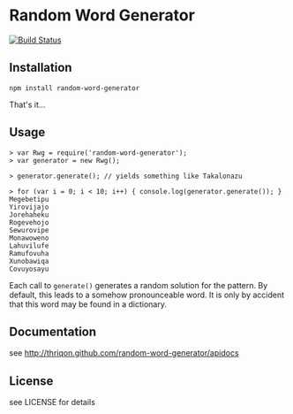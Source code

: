 Random Word Generator
=====================

[![Build Status](https://travis-ci.org/thriqon/random-word-generator.png)](https://travis-ci.org/thriqon/random-word-generator)

Installation
------------

    npm install random-word-generator

That's it...

Usage
-----

    > var Rwg = require('random-word-generator');
    > var generator = new Rwg();

    > generator.generate(); // yields something like Takalonazu

    > for (var i = 0; i < 10; i++) { console.log(generator.generate()); }
    Megebetipu
    Yirovijajo
    Jorehaheku
    Rogevehojo
    Sewurovipe
    Monawoweno
    Lahuvilufe
    Ramufovuha
    Xunobawiqa
    Covuyosayu

Each call to `generate()` generates a random solution for the pattern. By default,
this leads to a somehow pronounceable word. It is only by accident that this word
may be found in a dictionary.

Documentation
-------------

see http://thriqon.github.com/random-word-generator/apidocs

License
-------

see LICENSE for details
